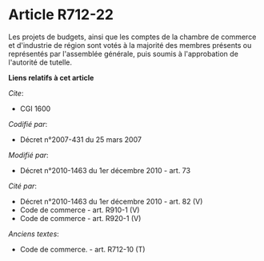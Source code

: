 # Article R712-22

Les projets de budgets, ainsi que les comptes de la chambre de commerce et d'industrie de région sont votés à la majorité des
membres présents ou représentés par l'assemblée générale, puis soumis à l'approbation de l'autorité de tutelle.

**Liens relatifs à cet article**

_Cite_:

  - CGI 1600

_Codifié par_:

  - Décret n°2007-431 du 25 mars 2007

_Modifié par_:

  - Décret n°2010-1463 du 1er décembre 2010 - art. 73

_Cité par_:

  - Décret n°2010-1463 du 1er décembre 2010 - art. 82 (V)
  - Code de commerce - art. R910-1 (V)
  - Code de commerce - art. R920-1 (V)

_Anciens textes_:

  - Code de commerce. - art. R712-10 (T)
